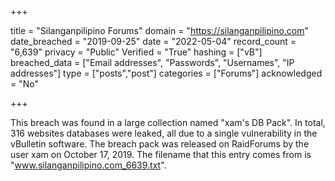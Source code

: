 +++

title = "Silanganpilipino Forums"
domain = "https://silanganpilipino.com"
date_breached = "2019-09-25"
date = "2022-05-04"
record_count = "6,639"
privacy = "Public"
Verified = "True"
hashing = ["vB"]
breached_data = ["Email addresses", "Passwords", "Usernames", "IP addresses"]
type = ["posts","post"]
categories = ["Forums"]
acknowledged = "No"


+++


This breach was found in a large collection named "xam's DB Pack". In total, 316 websites databases were leaked, all due to a single vulnerability in the vBulletin software. The breach pack was released on RaidForums by the user xam on October 17, 2019. The filename that this entry comes from is "www.silanganpilipino.com_6639.txt".


